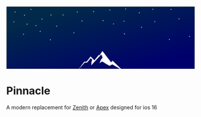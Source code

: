 ![](assets/banner.svg) 

# Pinnacle

A modern replacement for [Zenith](https://havoc.app/package/zenith) or [Apex](http://cydia.saurik.com/package/com.a3tweaks.apex2/) designed for ios 16 

